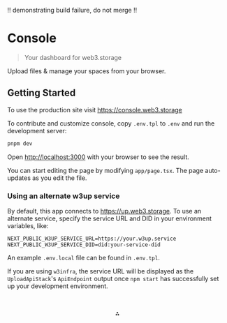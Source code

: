!! demonstrating build failure, do not merge !!

# Console

> Your dashboard for web3.storage

Upload files & manage your spaces from your browser.

## Getting Started

To use the production site visit https://console.web3.storage

To contribute and customize console, copy `.env.tpl` to `.env` and run the development server:

```bash
pnpm dev
```

Open [http://localhost:3000](http://localhost:3000) with your browser to see the result.

You can start editing the page by modifying `app/page.tsx`. The page auto-updates as you edit the file.

### Using an alternate w3up service

By default, this app connects to https://up.web3.storage. To use an alternate service, specify
the service URL and DID in your environment variables, like:

```
NEXT_PUBLIC_W3UP_SERVICE_URL=https://your.w3up.service
NEXT_PUBLIC_W3UP_SERVICE_DID=did:your-service-did
```

An example `.env.local` file can be found in `.env.tpl`.

If you are using `w3infra`, the service URL will be displayed as the `UploadApiStack`'s `ApiEndpoint` output once `npm start` has successfully set up your development environment.

<p style="text-align:center;padding-top:2rem">⁂</p>


